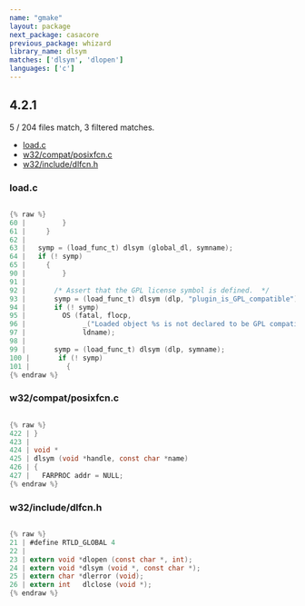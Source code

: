 ```yaml
---
name: "gmake"
layout: package
next_package: casacore
previous_package: whizard
library_name: dlsym
matches: ['dlsym', 'dlopen']
languages: ['c']
---
```

## 4.2.1
5 / 204 files match, 3 filtered matches.

 - [load.c](#loadc)
 - [w32/compat/posixfcn.c](#w32compatposixfcnc)
 - [w32/include/dlfcn.h](#w32includedlfcnh)

### load.c

```c

{% raw %}
60 |         }
61 |     }
62 | 
63 |   symp = (load_func_t) dlsym (global_dl, symname);
64 |   if (! symp)
65 |     {
90 |         }
91 | 
92 |       /* Assert that the GPL license symbol is defined.  */
93 |       symp = (load_func_t) dlsym (dlp, "plugin_is_GPL_compatible");
94 |       if (! symp)
95 |         OS (fatal, flocp,
96 |              _("Loaded object %s is not declared to be GPL compatible"),
97 |              ldname);
98 | 
99 |       symp = (load_func_t) dlsym (dlp, symname);
100 |       if (! symp)
101 |         {
{% endraw %}

```
### w32/compat/posixfcn.c

```c

{% raw %}
422 | }
423 | 
424 | void *
425 | dlsym (void *handle, const char *name)
426 | {
427 |   FARPROC addr = NULL;
{% endraw %}

```
### w32/include/dlfcn.h

```c

{% raw %}
21 | #define RTLD_GLOBAL 4
22 | 
23 | extern void *dlopen (const char *, int);
24 | extern void *dlsym (void *, const char *);
25 | extern char *dlerror (void);
26 | extern int   dlclose (void *);
{% endraw %}

```
